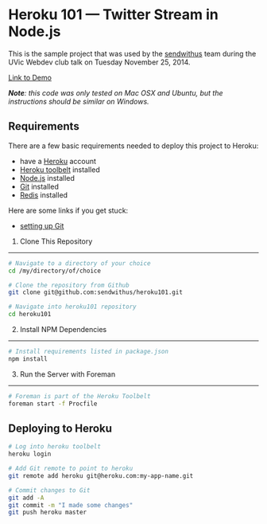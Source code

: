 Heroku 101 — Twitter Stream in Node.js
======================================

This is the sample project that was used by the [sendwithus](https://www.sendwithus.com) team
during the UVic Webdev club talk on Tuesday November 25, 2014.

[Link to Demo](http://heroku-101.herokuapp.com/)

_**Note**: this code was only tested on Mac OSX and Ubuntu, but the instructions should be similar
on Windows._


Requirements
------------

There are a few basic requirements needed to deploy this project to Heroku:

- have a [Heroku](http://heroku.com/) account
- [Heroku toolbelt](https://toolbelt.heroku.com/) installed
- [Node.js](http://nodejs.org/) installed
- [Git](http://git-scm.com/) installed
- [Redis](http://redis.io/) installed

Here are some links if you get stuck:

- [setting up Git](https://help.github.com/articles/set-up-git/#platform-all)


1. Clone This Repository
------------------------

```bash
# Navigate to a directory of your choice
cd /my/directory/of/choice

# Clone the repository from Github
git clone git@github.com:sendwithus/heroku101.git

# Navigate into heroku101 repository
cd heroku101
```


2. Install NPM Dependencies
---------------------------

```bash
# Install requirements listed in package.json
npm install
```


3. Run the Server with Foreman
------------------------------

```bash
# Foreman is part of the Heroku Toolbelt
foreman start -f Procfile
```


Deploying to Heroku
-------------------

```bash
# Log into heroku toolbelt
heroku login

# Add Git remote to point to heroku
git remote add heroku git@heroku.com:my-app-name.git

# Commit changes to Git
git add -A
git commit -m "I made some changes"
git push heroku master
```
